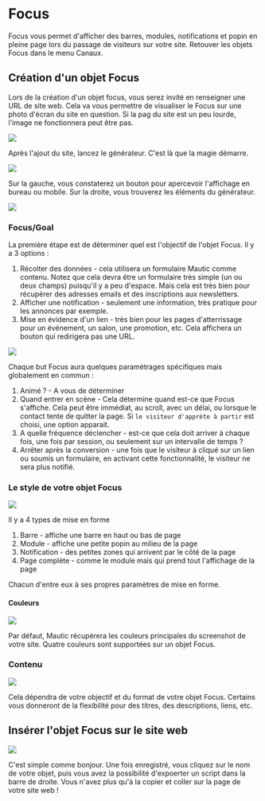 # Focus

Focus vous permet d'afficher des barres, modules, notifications et popin en pleine page lors du passage de visiteurs sur votre site.
Retouver les objets Focus dans le menu Canaux.

## Création d'un objet Focus

Lors de la création d'un objet focus, vous serez invité en renseigner une URL de site web. Cela va vous permettre de visualiser le Focus sur une photo d'écran du site en question. Si la pag du site est un peu lourde, l'image ne fonctionnera peut être pas.

![](/focus/media/step_1.png)

Après l'ajout du site, lancez le générateur. C'est là que la magie démarre.

![](/focus/media/step_2.png)

Sur la gauche, vous constaterez un bouton pour apercevoir l'affichage en bureau ou mobile. Sur la droite, vous trouverez les éléments du générateur.

![](/focus/media/step_3.png)

### Focus/Goal

La première étape est de déterminer quel est l'objectif de l'objet Focus. Il y a 3 options :

1. Récolter des données - cela utilisera un formulaire Mautic comme contenu. Notez que cela devra être un formulaire très simple (un ou deux champs) puisqu'il y a peu d'espace. Mais cela est très bien pour récupérer des adresses emails et des inscriptions aux newsletters.
2. Afficher une notification - seulement une information, très pratique pour les annonces par exemple.
3. Mise en évidence d'un lien - très bien pour les pages d'atterrissage pour un événement, un salon, une promotion, etc. Cela affichera un bouton qui redirigera pas une URL.

![](/focus/media/step_4.png)

Chaque but Focus aura quelques paramétrages spécifiques mais globalement en commun :

1. Animé ? - A vous de déterminer
1. Quand entrer en scène - Cela détermine quand est-ce que Focus s'affiche. Cela peut être immédiat, au scroll, avec un délai, ou lorsque le contact tente de quitter la page. Si `le visiteur d'apprète à partir` est choisi, une option apparait.
2. A quelle fréquence déclencher - est-ce que cela doit arriver à chaque fois, une fois par session, ou seulement sur un intervalle de temps ?
3. Arrêter après la conversion - une fois que le visiteur à cliqué sur un lien ou soumis un formulaire, en activant cette fonctionnalité, le visiteur ne sera plus notifié.

### Le style de votre objet Focus

![](/focus/media/step_5.png)

Il y a 4 types de mise en forme

1. Barre - affiche une barre en haut ou bas de page
2. Module - affiche une petite popin au milieu de la page
3. Notification - des petites zones qui arrivent par le côté de la page
4. Page complète - comme le module mais qui prend tout l'affichage de la page

Chacun d'entre eux à ses propres paramètres de mise en forme.

#### Couleurs

![](/focus/media/step_6.png)

Par défaut, Mautic récupèrera les couleurs principales du screenshot de votre site. Quatre couleurs sont supportées sur un objet Focus.

### Contenu

![](/focus/media/step_7.png)

Cela dépendra de votre objectif et du format de votre objet Focus. Certains vous donneront de la flexibilité pour des titres, des descriptions, liens, etc.

## Insérer l'objet Focus sur le site web

![](/focus/media/step_8.png)

C'est simple comme bonjour. Une fois enregistré, vous cliquez sur le nom de votre objet, puis vous avez la possibilité d'expoerter un script dans la barre de droite. Vous n'avez plus qu'à la copier et coller sur la page de votre site web !
